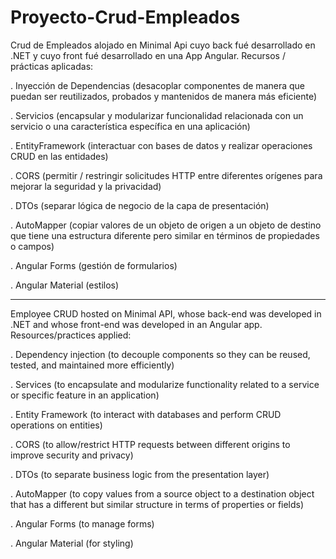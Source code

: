 # Proyecto-Crud-Empleados
Crud de Empleados alojado en Minimal Api cuyo back fué desarrollado en .NET y cuyo front fué desarrollado en una App Angular. Recursos / prácticas aplicadas:

. Inyección de Dependencias (desacoplar componentes de manera que puedan ser reutilizados, probados y mantenidos de manera más eficiente)

. Servicios (encapsular y modularizar funcionalidad relacionada con un servicio o una característica específica en una aplicación)

. EntityFramework (interactuar con bases de datos y realizar operaciones CRUD en las entidades)

. CORS (permitir / restringir solicitudes HTTP entre diferentes orígenes para mejorar la seguridad y la privacidad)

. DTOs (separar lógica de negocio de la capa de presentación)

. AutoMapper (copiar valores de un objeto de origen a un objeto de destino que tiene una estructura diferente pero similar en términos de propiedades o campos)

. Angular Forms (gestión de formularios)

. Angular Material (estilos)

-----

Employee CRUD hosted on Minimal API, whose back-end was developed in .NET and whose front-end was developed in an Angular app. Resources/practices applied:

. Dependency injection (to decouple components so they can be reused, tested, and maintained more efficiently)

. Services (to encapsulate and modularize functionality related to a service or specific feature in an application)

. Entity Framework (to interact with databases and perform CRUD operations on entities)

. CORS (to allow/restrict HTTP requests between different origins to improve security and privacy)

. DTOs (to separate business logic from the presentation layer)

. AutoMapper (to copy values from a source object to a destination object that has a different but similar structure in terms of properties or fields)

. Angular Forms (to manage forms)

. Angular Material (for styling)